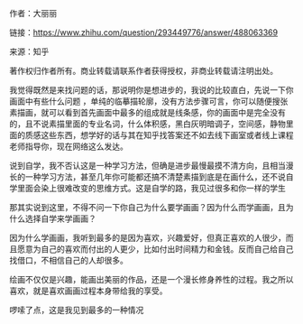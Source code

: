 作者：大丽丽

链接：https://www.zhihu.com/question/293449776/answer/488063369

来源：知乎

著作权归作者所有。商业转载请联系作者获得授权，非商业转载请注明出处。

 

我觉得既然是来找问题的话，那说明你是想进步的，我说的比较直白，先说一下你画面中有些什么问题 ，单纯的临摹描轮廓，没有方法步骤可言，你可以随便搜张素描画，就可以看到首先画面中最多的组成就是线条感，你的画面中是完全没有的，且不说素描里面的专业名词，什么体积感，黑白灰明暗调子，空间感，静物里面的质感这些东西，想学好的话与其在知乎找答案还不如去线下画室或者线上课程老师指导你，现在网络这么发达。

说到自学，我不否认这是一种学习方法，但确是进步最慢最摸不清方向，且相当漫长的一种学习方法，甚至几年你可能都还搞不清楚素描到底是在画什么，还不说自学里面会染上很难改变的思维方式。这是自学的路，我见过很多和你一样的学生

那其实说到这里，不得不问一下你自己为什么要学画画？因为什么而学画画，且为什么选择自学来学画画？

因为什么学画画，我听到最多的是因为喜欢，兴趣爱好，但真正喜欢的人很少，而且愿意为自己的喜欢而付出的人更少，比如付出时间精力和金钱。反而自己给自己找借口，不相信自己的人却很多。

绘画不仅仅是兴趣，能画出美丽的作品，还是一个漫长修身养性的过程。我之所以喜欢，就是喜欢画画过程本身带给我的享受。

啰嗦了点，这是我见到最多的一种情况